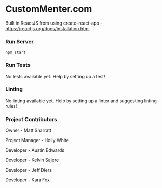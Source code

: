 # CustomMenter.com

Built in ReactJS from using create-react-app - https://reactjs.org/docs/installation.html

### Run Server
`npm start`

### Run Tests
No tests available yet. Help by setting up a test!

### Linting
No linting available yet. Help by setting up a linter and suggesting linting rules!

### Project Contributors

Owner - Matt Sharratt

Project Manager - Holly White

Developer - Austin Edwards

Developer - Kelvin Sajere

Developer - Jeff Diers

Developer - Kara Fox  
